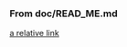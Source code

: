 ### From doc/READ_ME.md

[a relative link](https://github.com/algorithmx51/NEAT/blob/master/doc/README.md)
